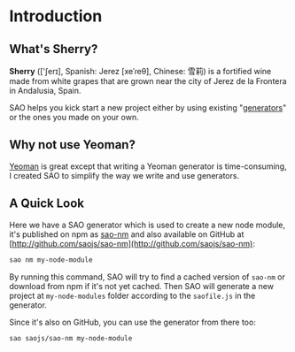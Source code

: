 # Introduction

## What's Sherry?

**Sherry** (['ʃerɪ], Spanish: Jerez \[xeˈɾeθ\], Chinese: 雪莉) is a fortified wine made from white grapes that are grown near the city of Jerez de la Frontera in Andalusia, Spain.




SAO helps you kick start a new project either by using existing "[generators](https://github.com/saojs/awesome-sao)" or the ones you made on your own.

## Why not use Yeoman?

[Yeoman](http://yeoman.io/) is great except that writing a Yeoman generator is time-consuming, I created SAO to simplify the way we write and use generators.

## A Quick Look

Here we have a SAO generator which is used to create a new node module, it's published on npm as [sao-nm](https://npm.im/sao-nm) and also available on GitHub at [http://github.com/saojs/sao-nm](http://github.com/saojs/sao-nm):

```bash
sao nm my-node-module
```

By running this command, SAO will try to find a cached version of `sao-nm` or download from npm if it's not yet cached. Then SAO will generate a new project at `my-node-modules` folder according to the `saofile.js` in the generator.

Since it's also on GitHub, you can use the generator from there too:

```bash
sao saojs/sao-nm my-node-module
```
